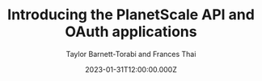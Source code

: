 ---
title: Introducing the PlanetScale API and OAuth applications
date: 2023-01-31T12:00:00.000Z
author: Taylor Barnett-Torabi and Frances Thai
summary: Manage your databases programmatically with the PlanetScale API.
tags:
  - post
remoteURL: https://planetscale.com/blog/introducing-planetscale-api-and-oauth-applications
remoteBaseURL: planetscale.com
---